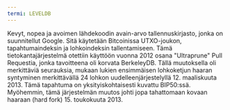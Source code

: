 ```yaml
---
termi: LEVELDB
---
```


Kevyt, nopea ja avoimen lähdekoodin avain-arvo tallennuskirjasto, jonka on suunnitellut Google. Sitä käytetään Bitcoinissa UTXO-joukon, tapahtumaindeksin ja lohkoindeksin tallentamiseen. Tämä tietokantajärjestelmä otettiin käyttöön vuonna 2012 osana "Ultraprune" Pull Requestia, jonka tavoitteena oli korvata BerkeleyDB. Tällä muutoksella oli merkittäviä seurauksia, mukaan lukien ensimmäisen lohkoketjun haaran syntyminen merkittävällä 24 lohkon uudelleenjärjestelyllä 12. maaliskuuta 2013. Tämä tapahtuma on yksityiskohtaisesti kuvattu BIP50:ssä. Myöhemmin, tämä järjestelmän muutos johti jopa tahattomaan kovaan haaraan (hard fork) 15. toukokuuta 2013.